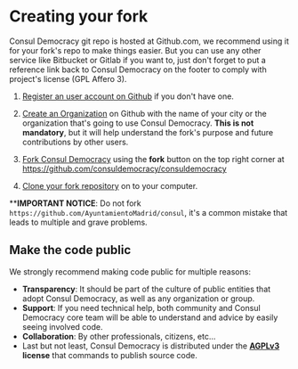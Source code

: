 # Creating your fork

Consul Democracy git repo is hosted at Github.com, we recommend using it for your fork's repo to make things easier. But you can use any other service like Bitbucket or Gitlab if you want to, just don't forget to put a reference link back to Consul Democracy on the footer to comply with project's license (GPL Affero 3).

1. [Register an user account on Github](https://github.com/join) if you don't have one.

2. [Create an Organization](https://help.github.com/articles/creating-a-new-organization-from-scratch/) on Github with the name of your city or the organization that's going to use Consul Democracy. **This is not mandatory**, but it will help understand the fork's purpose and future contributions by other users.

3. [Fork Consul Democracy](https://help.github.com/articles/fork-a-repo/) using the **fork** button on the top right corner at <https://github.com/consuldemocracy/consuldemocracy>

4. [Clone your fork repository](https://help.github.com/articles/cloning-a-repository/) on to your computer.

****IMPORTANT NOTICE**: Do not fork `https://github.com/AyuntamientoMadrid/consul`, it's a common mistake that leads to multiple and grave problems.

## Make the code public

We strongly recommend making code public for multiple reasons:

- **Transparency**: It should be part of the culture of public entities that adopt Consul Democracy, as well as any organization or group.
- **Support**: If you need technical help, both community and Consul Democracy core team will be able to understand and advice by easily seeing involved code.
- **Collaboration**: By other professionals, citizens, etc...
- Last but not least, Consul Democracy is distributed under the **[AGPLv3](https://github.com/consuldemocracy/consuldemocracy/blob/master/LICENSE-AGPLv3.txt) license** that commands to publish source code.
